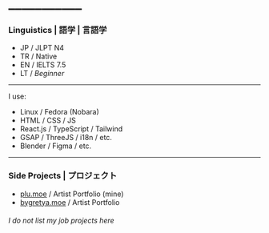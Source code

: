 # ___________
### Linguistics | 語学 | 言語学
- JP / JLPT N4
- TR / Native
- EN / IELTS 7.5
- LT / *Beginner*
---
I use:
- Linux / Fedora (Nobara)
- HTML / CSS / JS
- React.js / TypeScript / Tailwind
- GSAP / ThreeJS / i18n / etc.
- Blender / Figma / etc.
---
### Side Projects | プロジェクト
-  [plu.moe](https://plu.moe/) / Artist Portfolio (mine)
-  [bygretya.moe](https://bygretya.moe/) / Artist Portfolio 
###### *I do not list my job projects here*
